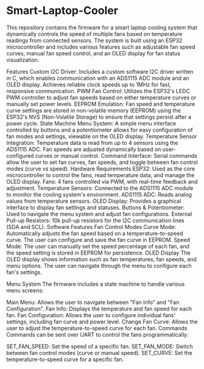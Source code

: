 # Smart-Laptop-Cooler
This repository contains the firmware for a smart laptop cooling system that dynamically controls the speed of multiple fans based on temperature readings from connected sensors. The system is built using an ESP32 microcontroller and includes various features such as adjustable fan speed curves, manual fan speed control, and an OLED display for fan status visualization.

Features
Custom I2C Driver: Includes a custom software I2C driver written in C, which enables communication with an ADS1115 ADC module and an OLED display. Achieves reliable clock speeds up to 1MHz for fast, responsive communication.
PWM Fan Control: Utilizes the ESP32's LEDC PWM controller to adjust fan speeds based on either temperature curves or manually set power levels.
EEPROM Emulation: Fan speed and temperature curve settings are stored in non-volatile memory (EEPROM) using the ESP32's NVS (Non-Volatile Storage) to ensure that settings persist after a power cycle.
State Machine Menu System: A simple menu interface controlled by buttons and a potentiometer allows for easy configuration of fan modes and settings, viewable on the OLED display.
Temperature Sensor Integration: Temperature data is read from up to 4 sensors using the ADS1115 ADC. Fan speeds are adjusted dynamically based on user-configured curves or manual control.
Command Interface: Serial commands allow the user to set fan curves, fan speeds, and toggle between fan control modes (curve vs speed).
Hardware Requirements
ESP32: Used as the core microcontroller to control the fans, read temperature data, and manage the OLED display.
Fans: 4 fans controlled via PWM, with real-time feedback and adjustment.
Temperature Sensors: Connected to the ADS1115 ADC module to monitor the cooling system's environment.
ADS1115 ADC: Reads analog values from temperature sensors.
OLED Display: Provides a graphical interface to display fan settings and statuses.
Buttons & Potentiometer: Used to navigate the menu system and adjust fan configurations.
External Pull-up Resistors: 10k pull-up resistors for the I2C communication lines (SDA and SCL).
Software Features
Fan Control Modes
Curve Mode: Automatically adjusts the fan speed based on a temperature-to-speed curve. The user can configure and save the fan curve in EEPROM.
Speed Mode: The user can manually set the speed percentage of each fan, and the speed setting is stored in EEPROM for persistence.
OLED Display
The OLED display shows information such as fan temperatures, fan speeds, and menu options. The user can navigate through the menu to configure each fan's settings.

Menu System
The firmware includes a state machine to handle various menu screens:

Main Menu: Allows the user to navigate between "Fan Info" and "Fan Configuration".
Fan Info: Displays the temperature and fan speed for each fan.
Fan Configuration: Allows the user to configure individual fans' settings, including fan curve and power level.
Change Fan Curve: Allows the user to adjust the temperature-to-speed curve for each fan.
Commands
Commands can be sent over UART to control the fans programmatically:

SET_FAN_SPEED: Set the speed of a specific fan.
SET_FAN_MODE: Switch between fan control modes (curve or manual speed).
SET_CURVE: Set the temperature-to-speed curve for a specific fan.


